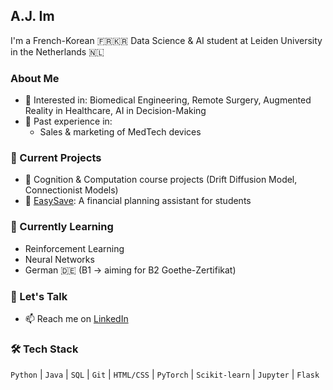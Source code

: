 ## A.J. Im

I'm a French-Korean 🇫🇷🇰🇷 Data Science & AI student at Leiden University in the Netherlands 🇳🇱

### About Me
- 🔬 Interested in: Biomedical Engineering, Remote Surgery, Augmented Reality in Healthcare, AI in Decision-Making
- 💼 Past experience in:
  - Sales & marketing of MedTech devices

### 🚀 Current Projects
- 🧠 Cognition & Computation course projects (Drift Diffusion Model, Connectionist Models)
- 🧾 [EasySave](https://github.com/joonhaim/EasySave): A financial planning assistant for students

### 🌱 Currently Learning
- Reinforcement Learning
- Neural Networks
- German 🇩🇪 (B1 → aiming for B2 Goethe-Zertifikat)

### 💬 Let's Talk
- 📫 Reach me on [LinkedIn](https://www.linkedin.com/in/joonhaim) 

### 🛠️ Tech Stack
`Python` | `Java` | `SQL` | `Git` | `HTML/CSS` | `PyTorch` | `Scikit-learn` | `Jupyter` | `Flask`
